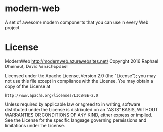 # modern-web
A set of awesome modern components that you can use in every Web project

# License
ModernWeb <http://modernweb.azurewebsites.net/>
Copyright 2016 Raphael Dhainaut, David Vanschepdael

Licensed under the Apache License, Version 2.0 (the "License");
you may not use this file except in compliance with the License.
You may obtain a copy of the License at

    http://www.apache.org/licenses/LICENSE-2.0

Unless required by applicable law or agreed to in writing, software
distributed under the License is distributed on an "AS IS" BASIS,
WITHOUT WARRANTIES OR CONDITIONS OF ANY KIND, either express or implied.
See the License for the specific language governing permissions and
limitations under the License.
